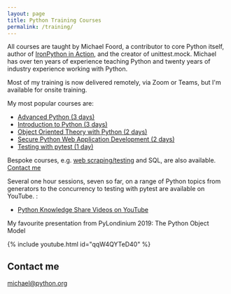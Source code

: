 ```yaml
---
layout: page
title: Python Training Courses
permalink: /training/
---
```


All courses are taught by Michael Foord, a contributor to core Python itself, author of [IronPython in Action](https://www.manning.com/books/ironpython-in-action), and the creator of unittest.mock. Michael has over ten years of experience teaching Python and twenty years of industry experience working with Python.

Most of my training is now delivered remotely, via Zoom or Teams, but I'm available for onsite training.

My most popular courses are:

* [Advanced Python (3 days)](/advanced/)
* [Introduction to Python (3 days)](/introduction-python/)
* [Object Oriented Theory with Python (2 days)](/oopwithpython/)
* [Secure Python Web Application Development (2 days)](/security/)
* [Testing with pytest (1 day)](/testing-pytest/)

Bespoke courses, e.g. [web scraping/testing](/web-testing/) and SQL, are also available. [Contact me](mailto:michael@python.org)

Several one hour sessions, seven so far, on a range of Python topics from generators to the concurrency to testing with pytest are available on YouTube. :

* [Python Knowledge Share Videos on YouTube](/python-knowledge-share-videos/)


My favourite presentation from PyLondinium 2019: The Python Object Model

{% include youtube.html id="qqW4QYTeD40" %}

## Contact me

[michael@python.org](mailto:michael@python.org)
